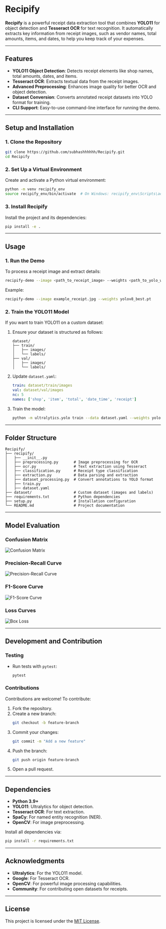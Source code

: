 # **Recipify**

**Recipify** is a powerful receipt data extraction tool that combines **YOLO11** for object detection and **Tesseract OCR** for text recognition. It automatically extracts key information from receipt images, such as vendor names, total amounts, items, and dates, to help you keep track of your expenses.

---

## **Features**
- **YOLO11 Object Detection**: Detects receipt elements like shop names, total amounts, dates, and items.
- **Tesseract OCR**: Extracts textual data from the receipt images.
- **Advanced Preprocessing**: Enhances image quality for better OCR and object detection.
- **Dataset Conversion**: Converts annotated receipt datasets into YOLO format for training.
- **CLI Support**: Easy-to-use command-line interface for running the demo.

---

## **Setup and Installation**

### **1. Clone the Repository**
```bash
git clone https://github.com/subhashhhhhh/Recipify.git
cd Recipify
```

### **2. Set Up a Virtual Environment**
Create and activate a Python virtual environment:
```bash
python -m venv recipify_env
source recipify_env/bin/activate  # On Windows: recipify_env\Scripts\activate
```

### **3. Install Recipify**
Install the project and its dependencies:
```bash
pip install -e .
```

---

## **Usage**

### **1. Run the Demo**
To process a receipt image and extract details:
```bash
recipify-demo --image <path_to_receipt_image> --weights <path_to_yolo_weights>
```

Example:
```bash
recipify-demo --image example_receipt.jpg --weights yolov8_best.pt
```

### **2. Train the YOLO11 Model**
If you want to train YOLO11 on a custom dataset:
1. Ensure your dataset is structured as follows:
   ```
   dataset/
   ├── train/
   │   ├── images/
   │   └── labels/
   ├── val/
   │   ├── images/
   │   └── labels/
   ```

2. Update `dataset.yaml`:
   ```yaml
   train: dataset/train/images
   val: dataset/val/images
   nc: 5
   names: ['shop', 'item', 'total', 'date_time', 'receipt']
   ```

3. Train the model:
   ```bash
   python -m ultralytics.yolo train --data dataset.yaml --weights yolo11n.pt --epochs 50
   ```

---

## **Folder Structure**
```
Recipify/
├── recipify/
│   ├── __init__.py
│   ├── preprocessing.py       # Image preprocessing for OCR
│   ├── ocr.py                 # Text extraction using Tesseract
│   ├── classification.py      # Receipt type classification
│   ├── extraction.py          # Data parsing and extraction
│   ├── dataset_processing.py  # Convert annotations to YOLO format
│   ├── train.py
│   ├── dataset.yaml
├── dataset/                   # Custom dataset (images and labels)
├── requirements.txt           # Python dependencies
├── setup.py                   # Installation configuration
└── README.md                  # Project documentation
```

---

## **Model Evaluation**

### **Confusion Matrix**
![Confusion Matrix](runs/detect/train2/confusion_matrix_normalized.png)

### **Precision-Recall Curve**
![Precision-Recall Curve](runs/detect/train2/PR_curve.png)

### **F1-Score Curve**
![F1-Score Curve](runs/detect/train2/F1_curve.png)

### **Loss Curves**
![Box Loss](runs/detect/train2/results.png)

---

## **Development and Contribution**

### **Testing**
- Run tests with `pytest`:
  ```bash
  pytest
  ```

### **Contributions**
Contributions are welcome! To contribute:
1. Fork the repository.
2. Create a new branch:
   ```bash
   git checkout -b feature-branch
   ```
3. Commit your changes:
   ```bash
   git commit -m "Add a new feature"
   ```
4. Push the branch:
   ```bash
   git push origin feature-branch
   ```
5. Open a pull request.

---

## **Dependencies**
- **Python 3.9+**
- **YOLO11**: Ultralytics for object detection.
- **Tesseract OCR**: For text extraction.
- **SpaCy**: For named entity recognition (NER).
- **OpenCV**: For image preprocessing.

Install all dependencies via:
```bash
pip install -r requirements.txt
```

---

## **Acknowledgments**
- **Ultralytics**: For the YOLO11 model.
- **Google**: For Tesseract OCR.
- **OpenCV**: For powerful image processing capabilities.
- **Community**: For contributing open datasets for receipts.

---

## **License**
This project is licensed under the [MIT License](LICENSE).